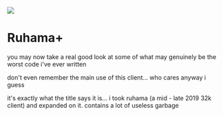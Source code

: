 ![](https://github.com/blu3-65b/RuhamaPlus/blob/master/image10.jpg)


# Ruhama+ 

you may now take a real good look at some of what may genuinely be the worst code i've ever written

don't even remember the main use of this client... who cares anyway i guess

it's exactly what the title says it is... i took ruhama (a mid - late 2019 32k client) and expanded on it. contains a lot of useless garbage
